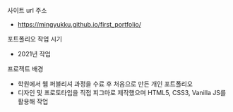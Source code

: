 사이트 url 주소
- https://mingyukku.github.io/first_portfolio/


포트폴리오 작업 시기
- 2021년 작업


프로젝트 배경
- 학원에서 웹 퍼블리셔 과정을 수료 후 처음으로 만든 개인 포트폴리오
- 디자인 및 프로토타입을 직접 피그마로 제작했으며 HTML5, CSS3, Vanilla JS를 활용해 작업

